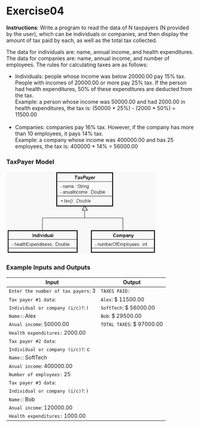 # Exercise04

**Instructions**: Write a program to read the data of N taxpayers (N provided by the user), which can be individuals or
companies, and then display the amount of tax paid by each, as well as the total tax collected.

The data for individuals are: name, annual income, and health expenditures. The data for companies are: name, annual
income, and number of employees. The rules for calculating taxes are as follows:

- Individuals: people whose income was below 20000.00 pay 15% tax. People with incomes of 20000.00 or more pay 25% tax.
  If the person had health expenditures, 50% of these expenditures are deducted from the tax.<br/>Example: a person
  whose income was 50000.00 and had 2000.00 in health expenditures, the tax is: (50000 * 25%) - (2000 * 50%) = 11500.00
  <br/><br/>
- Companies: companies pay 16% tax. However, if the company has more than 10 employees, it pays 14% tax.
  <br/>Example: a company whose income was 400000.00 and has 25 employees, the tax is: 400000 * 14% = 56000.00

### TaxPayer Model

![Account Model](https://github.com/souzafcharles/Complete-Java-Object-Oriented-Programming-and-Projects/blob/master/Session_K11_Inheritance_and_Polymorphism/Exercise04/tax-payer-model.png)

### Example Inputs and Outputs

| **Input**                           | **Output**                |
|-------------------------------------|---------------------------|
| `Enter the number of tax payers`: 3 | `TAXES PAID:`             |
| `Tax payer #1 data`:                | `Alex`: $ 11500.00        |
| `Individual or company (i/c)?`: i   | `SoftTech`: $ 56000.00    |
| `Name:`: Alex                       | `Bob`: $ 29500.00         |
| `Anual income`:  50000.00           | `TOTAL TAXES`: $ 97000.00 |
| `Health expenditures:` 2000.00      |                           |
| `Tax payer #2 data`:                |                           |
| `Individual or company (i/c)?`: c   |                           |
| `Name:`: SoftTech                   |                           |
| `Anual income`:  400000.00          |                           |
| `Number of employees:` 25           |                           |
| `Tax payer #3 data`:                |                           |
| `Individual or company (i/c)?`: i   |                           |
| `Name:`: Bob                        |                           |
| `Anual income`:  120000.00          |                           |
| `Health expenditures:` 1000.00      |                           |